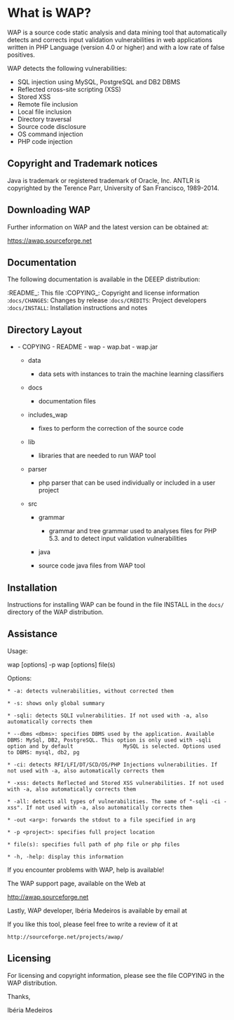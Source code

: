 What is WAP?
=============

WAP is a source code static analysis and data mining tool that automatically detects and corrects input validation vulnerabilities in web applications written in PHP Language (version 4.0 or higher) and with a low rate of false positives.

WAP detects the following vulnerabilities:
- SQL injection using MySQL, PostgreSQL and DB2 DBMS
- Reflected cross-site scripting (XSS)
- Stored XSS
- Remote file inclusion
- Local file inclusion
- Directory traversal
- Source code disclosure
- OS command injection
- PHP code injection


Copyright and Trademark notices
-------------------------------

  Java is trademark or registered trademark of Oracle, Inc.
  ANTLR is copyrighted by the Terence Parr, University of San Francisco, 1989-2014.


Downloading WAP
---------------

Further information on WAP and the latest version can be obtained at:

  https://awap.sourceforge.net


Documentation
-------------

The following documentation is available in the DEEEP distribution:

:README_:          This file
:COPYING_:         Copyright and license information
:`docs/CHANGES`:  Changes by release
:`docs/CREDITS`:  Project developers
:`docs/INSTALL`:  Installation instructions and notes


Directory Layout
----------------

- <toplevel> 
  - COPYING
  - README
  - wap
  - wap.bat
  - wap.jar
  
  - data
    - data sets with instances to train the machine learning classifiers

  - docs
    - documentation files

  - includes_wap
    - fixes to perform the correction of the source code

  - lib
    - libraries that are needed to run WAP tool

  - parser
    - php parser that can be used individually or included in a user project

  - src
    - grammar
      - grammar and tree grammar used to analyses files for PHP 5.3. and to detect input validation vulnerabilities

    - java
	 - source code java files from WAP tool


Installation
------------

Instructions for installing WAP can be found in the file INSTALL in the
``docs/`` directory of the WAP distribution.


Assistance
----------

Usage:

  wap [options] -p <project>
  wap [options] file(s) 

Options:

	* -a: detects vulnerabilities, without corrected them

	* -s: shows only global summary

	* -sqli: detects SQLI vulnerabilities. If not used with -a, also automatically corrects them

	* --dbms <dbms>: specifies DBMS used by the application. Available DBMS: MySql, DB2, PostgreSQL. This option is only used with -sqli option and by default 				  MySQL is selected. Options used to DBMS: mysql, db2, pg

	* -ci: detects RFI/LFI/DT/SCD/OS/PHP Injections vulnerabilities. If not used with -a, also automatically corrects them

	* -xss: detects Reflected and Stored XSS vulnerabilities. If not used with -a, also automatically corrects them

	* -all: detects all types of vulnerabilities. The same of "-sqli -ci -xss". If not used with -a, also automatically corrects them

	* -out <arg>: forwards the stdout to a file specified in arg

	* -p <project>: specifies full project location

	* file(s): specifies full path of php file or php files

	* -h, -help: display this information 


If you encounter problems with WAP, help is available! 

The WAP support page, available on the Web at
 
  http://awap.sourceforge.net

Lastly, WAP developer, Ibéria Medeiros
is available by email at

  <ibemed at gmail.com>


If you like this tool, please feel free to write a review of it at

	http://sourceforge.net/projects/awap/



Licensing
---------

For licensing and copyright information, please see the file COPYING in the
WAP distribution.

Thanks,

Ibéria Medeiros
